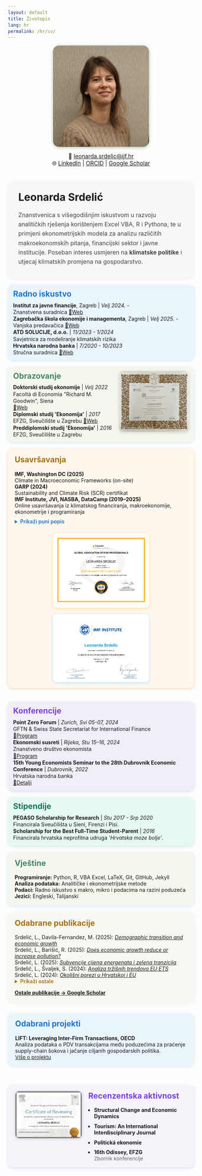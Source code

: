 ```yaml
---
layout: default
title: Životopis
lang: hr
permalink: /hr/cv/
---
```


<div style="display:flex; flex-wrap:wrap; gap:2.5rem; align-items:center; margin-bottom:1.3em;">
  <div style="flex:1 1 250px; min-width:200px; text-align:center;">
    <img src="/assets/IMG_1517_LS.jpg" alt="Leonarda Srdelic" style="width: 74%; max-width: 260px; border-radius: 16px; box-shadow:0 2px 10px #b4c9b6;">
    <div style="margin-top:0.8em; font-size:1.1em;">
      📧 <a href="mailto:leonarda.srdelic@ijf.hr">leonarda.srdelic@ijf.hr</a><br>
      🌐 
      <a href="https://www.linkedin.com/in/leonarda-srdelic-a2348217a/" target="_blank">LinkedIn</a> |
      <a href="https://orcid.org/0000-0002-4079-8198" target="_blank">ORCID</a> |
      <a href="https://scholar.google.com" target="_blank">Google Scholar</a>
    </div>
  </div>
  <div style="flex:2 1 420px; min-width:270px;">
    <div style="background:#f7f7fa; border-radius:18px; padding:1.8em 2em 1.1em 2em; box-shadow:0 2px 8px #e7ece7;">
      <h1 style="margin-top:0;">Leonarda Srdelić</h1>
      <p style="font-size:1.13em; color:#444; line-height:1.6;">
Znanstvenica s višegodišnjim iskustvom u razvoju analitičkih rješenja korištenjem Excel VBA, R i Pythona, te u primjeni ekonometrijskih modela za analizu različitih makroekonomskih pitanja, financijski sektor i javne institucije.
Poseban interes usmjeren na <b>klimatske politike</b> i utjecaj klimatskih promjena na gospodarstvo.
      </p>
    </div>
  </div>
</div>


<div style="display:flex; flex-wrap:wrap; gap:2.2em; margin-bottom:2.2em;">

<div style="display:flex; flex-wrap:wrap; gap:1.3em; margin-bottom:1.3em;">

<!-- BLOK Radno iskustvo -->
<div style="flex:1 1 350px; min-width:270px; background:#eaf4fb; border-radius:14px; padding:0.8em 1em; box-shadow:0 2px 8px #d7e5f5; line-height:1.3;">
  <h2 style="margin-top:0; color:#1976d2; margin-bottom:0.4em;">Radno iskustvo</h2>
  <b>Institut za javne financije</b>, Zagreb | <i>Velj 2024. -</i><br>
  Znanstvena suradnica
  <a href="https://www.ijf.hr/hr" target="_blank">🔗Web</a><br>
  <b>Zagrebačka škola ekonomije i managementa</b>, Zagreb | <i>Velj 2025. -</i><br>
  Vanjska predavačica
  <a href="https://www.zsem.hr/" target="_blank">🔗Web</a><br>
  <b>ATD SOLUCIJE, d.o.o.</b> | <i>11/2023 - 1/2024</i><br>
  Savjetnica za modeliranje klimatskih rizika<br>
  <b>Hrvatska narodna banka</b> | <i>7/2020 - 10/2023</i><br>
  Stručna suradnica
  <a href="https://www.hnb.hr/en/home" target="_blank">🔗Web</a>
</div>

<!-- BLOK Obrazovanje s prikazom diplome s desne strane -->
<div style="display:flex; flex-wrap:wrap; gap:1.4em; align-items:flex-start; background:#f4f7ed; border-radius:14px; padding:0.8em 1em; box-shadow:0 2px 8px #d7e5f5; line-height:1.3;">
  <!-- Tekstualni dio -->
  <div style="flex:2 1 210px; min-width:200px;">
    <h2 style="margin-top:0; color:#468669; margin-bottom:0.4em;">Obrazovanje</h2>
    <b>Doktorski studij ekonomije</b> | <i>Velj 2022</i><br>
    Facoltà di Economia "Richard M. Goodwin", Siena<br>
    <a href="https://www.unisi.it/" target="_blank">🔗Web</a><br>
    <b>Diplomski studij 'Ekonomija'</b> | <i>2017</i><br>
    EFZG, Sveučilište u Zagrebu <a href="https://www.efzg.unizg.hr/en" target="_blank">🔗Web</a><br>
    <b>Preddiplomski studij 'Ekonomija'</b> | <i>2016</i><br>
    EFZG, Sveučilište u Zagrebu
  </div>
  <!-- SLIKA DIPLOME -->
  <div style="flex:1 1 160px; min-width:130px; max-width:210px; display:flex; align-items:center;">
    <img src="/assets/phd.jpeg" alt="PhD diploma" style="width:100%; border-radius:10px; box-shadow:0 2px 8px #c9d4c5;">
  </div>
</div>


<!-- BLOK Usavršavanja sa slikama diploma s desne strane -->
<div style="display:flex; flex-wrap:wrap; gap:1.7em; align-items:flex-start; background:#fff7ed; border-radius:14px; padding:1.2em 1.3em; box-shadow:0 2px 8px #f2d7b0; margin-bottom:1.3em;">

  <!-- Tekstualni dio -->
  <div style="flex:2 1 290px; min-width:210px;">
    <h2 style="margin-top:0; color:#a47213;">Usavršavanja</h2>
    <div><b>IMF, Washington DC (2025)</b><br>Climate in Macroeconomic Frameworks (on-site)</div>
    <div><b>GARP (2024)</b><br>Sustainability and Climate Risk (SCR) certifikat</div>
    <div><b>IMF Institute, JVI, NASBA, DataCamp (2019–2025)</b><br>Online usavršavanja iz klimatskog financiranja, makroekonomije, ekonometrije i programiranja</div>
    <details>
      <summary style="cursor:pointer; color:#1976d2; font-weight:600; margin-top:0.7em;">Prikaži puni popis</summary>
      <div style="margin-top:0.8em;">
        <b>IMF Institute for Capacity Development (ICD), Online Courses (2025):</b>
        <ul>
          <li>Inclusive Growth - Fiscal Policy</li>
          <li>Projecting Public Debt - The Public Debt Dynamics Tool</li>
        </ul>
        <b>IMF: Macroeconomics of Climate Change (2022–2023):</b>
        <ul>
          <li>Green Public Finance</li>
          <li>Climate Risks for the Financial Sector</li>
          <li>Economics of Adaptation</li>
          <li>Transitioning to Net-zero</li>
          <li>Mitigation Strategies</li>
          <li>Science, Economics, and Policies</li>
        </ul>
        <b>Output Decomposition and Forecasting (2022)</b><br>
        Irina Panovska, Croatian Science Foundation<br>
        <b>Joint Vienna Institute (IMF), Online Courses (2020–2022):</b>
        <ul>
          <li>Balance of Payments and International Investment Position Statistics</li>
          <li>Macroeconomic Forecasting</li>
          <li>Foreign Direct Investment Policies</li>
          <li>Macroeconomic Diagnostics</li>
          <li>Econometric Modelling and Forecasting</li>
          <li>Financial Programming and Policies, Part 2: Program Design</li>
          <li>Financial Programming and Policies, Part 1: Macroeconomic Accounts & Analysis</li>
        </ul>
        <b>NASBA (2020):</b>
        <ul>
          <li>Learning VBA in Excel</li>
        </ul>
        <b>DataCamp & LinkedIn Learning (2019):</b>
        <ul>
          <li>Learning the R Tidyverse</li>
          <li>Introduction to Data Science</li>
          <li>Programming Foundations: Fundamentals</li>
          <li>Python Essential Training</li>
        </ul>
      </div>
    </details>
  </div>

  <!-- Slike diploma -->
  <div style="flex:1 1 210px; min-width:180px; display:flex; flex-direction:column; gap:1.2em; align-items:center;">
    <img src="/assets/garp_scr.png" alt="GARP SCR diploma" style="width:100%; max-width:260px; border-radius:10px; box-shadow:0 2px 8px #ffe088;">
    <img src="/assets/imf_edu.png" alt="IMF edukacija diploma" style="width:100%; max-width:260px; border-radius:10px; box-shadow:0 2px 8px #bbe3ff;">
  </div>

</div>



<div style="display:flex; flex-wrap:wrap; gap:1.3em; margin-bottom:1.3em;">

<!-- BLOK Konferencije -->
<div style="flex:1 1 330px; min-width:240px; background:#f1eef8; border-radius:14px; padding:0.8em 1em; box-shadow:0 2px 8px #ddd3e5; line-height:1.3;">
  <h2 style="margin-top:0; color:#7b3fd9; margin-bottom:0.4em;">Konferencije</h2>
  <b>Point Zero Forum</b> | <i>Zurich, Svi 05-07, 2024</i><br>
  GFTN & Swiss State Secretariat for International Finance<br>
  <a href="https://www.pointzeroforum.com/programme/2025-themes" target="_blank">🔗Program</a><br>
  <b>Ekonomski susreti</b> | <i>Rijeka, Stu 15–16, 2024</i><br>
  Znanstveno društvo ekonomista<br>
  <a href="https://zde.hr/wp-content/uploads/2024/11/Program_Ekonomski-susreti_2024-1.pdf" target="_blank">🔗Program</a><br>
  <b>15th Young Economists Seminar to the 28th Dubrovnik Economic Conference</b> | <i>Dubrovnik, 2022</i><br>
  Hrvatska narodna banka<br>
  <a href="https://www.hnb.hr/en/-/the-15th-young-economists-seminar" target="_blank">🔗Detalji</a>
</div>

<!-- BLOK Stipendije -->
<div style="flex:1 1 330px; min-width:240px; background:#e6f8f3; border-radius:14px; padding:0.8em 1em; box-shadow:0 2px 8px #d3e5dd; line-height:1.3;">
  <h2 style="margin-top:0; color:#137859; margin-bottom:0.4em;">Stipendije</h2>
  <b>PEGASO Scholarship for Research</b> | <i>Stu 2017 - Srp 2020</i><br>
  Financirala Sveučilišta u Sieni, Firenzi i Pisi.<br>
  <b>Scholarship for the Best Full-Time Student-Parent</b> | <i>2016</i><br>
  Financirala hrvatska neprofitna udruga <i>'Hrvatska moze bolje'</i>.
</div>


<!-- BLOK Vještine -->
<div style="flex:1 1 330px; min-width:240px; background:#f4f7ed; border-radius:14px; padding:1.2em 1.3em; box-shadow:0 2px 8px #d7e5f5;">
  <h2 style="margin-top:0; color:#468669;">Vještine</h2>
  <div><b>Programiranje:</b> Python, R, VBA Excel, LaTeX, Git, GitHub, Jekyll</div>
  <div><b>Analiza podataka:</b> Analitičke i ekonometrijske metode</div>
  <div><b>Podaci:</b> Radno iskustvo s makro, mikro i podacima na razini poduzeća</div>
  <div><b>Jezici:</b> Engleski, Talijanski</div>
</div>


<!-- DVA BLOKA JEDNO PORED DRUGOG -->
<div style="display:flex; flex-wrap:wrap; gap:2.2em; margin-bottom:2.5em;">

  <!-- BLOK: Odabrane publikacije -->
  <div style="flex:1 1 410px; min-width:300px; background:#f9f7f1; border-radius:16px; padding:1.2em 1.3em; box-shadow:0 2px 12px #eee;">
    <h2 style="margin-top:0; color:#a47213;">Odabrane publikacije</h2>
    <div>Srdelić, L., Davila-Fernandez, M. (2025): <a href="https://doi.org/10.1093/cje/beaf014" target="_blank"><i>Demographic transition and economic growth</i></a></div>
    <div>Srdelić, L., Barišić, R. (2025): <a href="https://doi.org/10.17818/EMIP/2025/9" target="_blank"><i>Does economic growth reduce or increase pollution?</i></a></div>
    <div>Srdelić, L. (2025): <a href="https://doi.org/10.3326/ao.2025.142" target="_blank"><i>Subvencije cijena energenata i zelena tranzicija</i></a></div>
    <div>Srdelić, L., Švaljek, S. (2024): <a href="https://zde.hr/wp-content/uploads/2024/11/13.-Analiza-trzisnih-trendova-europskog-sustava-trgovanja-dozvolama-za-emisije-staklenickih-plinova-2.pdf" target="_blank"><i>Analiza tržišnih trendova EU ETS</i></a></div>
    <div>Srdelić, L. (2024): <a href="https://doi.org/10.3326/ao.2024.139" target="_blank"><i>Okolišni porezi u Hrvatskoj i EU</i></a></div>
    <details>
      <summary style="cursor:pointer; color:#a47213; font-weight:600;">Prikaži ostale</summary>
      <div>Srdelić, L. (2024): <a href="https://www.ngfs.net/system/files/2025-01/NGFS_Climate%20macroeconomic%20modelling%20handbook_v2_0.pdf" target="_blank"><i>Climate macroeconomic modelling handbook</i></a></div>
      <div>Srdelić, L. (2024): <a href="https://doi.org/10.15291/oec.4433" target="_blank"><i>Tranzicijski rizici klimatskih promjena</i></a></div>
      <div>Srdelić, L. (2024): <a href="https://doi.org/10.15291/oec.4434" target="_blank"><i>Makroekonomija klimatskih promjena</i></a></div>
      <div>Srdelić, L., Davila-Fernandez, M. (2024): <a href="https://doi.org/10.1016/j.strueco.2023.10.018" target="_blank"><i>International trade and economic growth in Croatia</i></a></div>
    </details>
    <div style="margin-top:1em;">
      <a href="https://scholar.google.com/citations?user=EH07ckMAAAAJ&hl=en" target="_blank"><b>Ostale publikacije → Google Scholar</b></a>
    </div>
  </div>

  <!-- BLOK: Odabrani projekti -->
  <div style="flex:1 1 370px; min-width:260px; background:#eaf4fb; border-radius:14px; padding:1.1em 1.4em; box-shadow:0 2px 10px #e2e6ee;">
    <h2 style="margin-top:0; color:#1976d2;">Odabrani projekti</h2>
    <b>LIFT: Leveraging Inter-Firm Transactions, OECD</b><br>
    Analiza podataka o PDV transakcijama među poduzećima za praćenje supply-chain šokova i jačanje ciljanih gospodarskih politika.<br>
    <a href="https://www.oecd.org/en/about/projects/leveraging-inter-firm-transactions.html#:~:text=LIFT%20co-ordinates%20an%20international%20network%20of%20national%20administrations%2C,in%20using%20firm-to-firm%20transaction%20data%20for%20policy%20research." target="_blank" style="font-size:0.98em;">Više o projektu</a>
  </div>
</div>

<!-- BLOK: Recenzentska aktivnost (ISPOD) -->
<div style="background:#f6f3fa; border-radius:14px; padding:1.1em 1.4em; box-shadow:0 2px 8px #ded4f7; margin-bottom:2em; display:flex; align-items:flex-start; gap:1.3em; flex-wrap:wrap;">
  <!-- Slika certifikata -->
  <div style="flex:0 0 180px; max-width:200px;">
    <img src="/assets/recenzije.png" alt="Certifikat za recenzentski rad" style="width:100%; border-radius:10px; box-shadow:0 1px 8px #ccc;">
  </div>
  <!-- Popis časopisa -->
  <div style="flex:1 1 220px; min-width:190px;">
    <h2 style="margin-top:0; color:#7b3fd9;">Recenzentska aktivnost</h2>
    <ul style="margin-bottom:0; padding-left:1.1em;">
      <li><b>Structural Change and Economic Dynamics</b></li>
      <li style="margin-top:0.7em;"><b>Tourism: An International Interdisciplinary Journal</b></li>
      <li style="margin-top:0.7em;"><b>Politická ekonomie</b></li>
      <li style="margin-top:0.7em;"><b>16th Odissey, EFZG</b>
        <br>
        <span style="color:#666; font-size:0.98em;">Zbornik konferencije</span>
      </li>
    </ul>
  </div>
</div>

